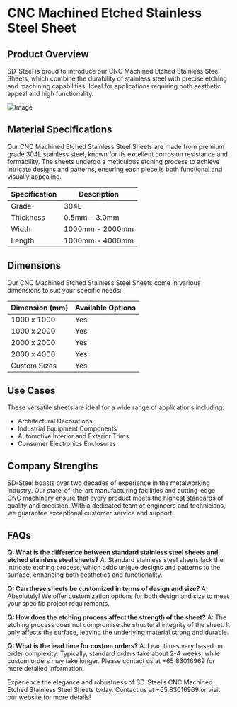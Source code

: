 # CNC Machined Etched Stainless Steel Sheet

## Product Overview
SD-Steel is proud to introduce our CNC Machined Etched Stainless Steel Sheets, which combine the durability of stainless steel with precise etching and machining capabilities. Ideal for applications requiring both aesthetic appeal and high functionality.

![Image](https://github.com/user-attachments/assets/2567258e-e124-4816-932d-1809bd27ef0b)

## Material Specifications
Our CNC Machined Etched Stainless Steel Sheets are made from premium grade 304L stainless steel, known for its excellent corrosion resistance and formability. The sheets undergo a meticulous etching process to achieve intricate designs and patterns, ensuring each piece is both functional and visually appealing.

| Specification | Description |
| --- | --- |
| Grade | 304L |
| Thickness | 0.5mm - 3.0mm |
| Width | 1000mm - 2000mm |
| Length | 1000mm - 4000mm |

## Dimensions
Our CNC Machined Etched Stainless Steel Sheets come in various dimensions to suit your specific needs:

| Dimension (mm) | Available Options |
| --- | --- |
| 1000 x 1000 | Yes |
| 1000 x 2000 | Yes |
| 2000 x 2000 | Yes |
| 2000 x 4000 | Yes |
| Custom Sizes | Yes |

## Use Cases
These versatile sheets are ideal for a wide range of applications including:
- Architectural Decorations
- Industrial Equipment Components
- Automotive Interior and Exterior Trims
- Consumer Electronics Enclosures

## Company Strengths
SD-Steel boasts over two decades of experience in the metalworking industry. Our state-of-the-art manufacturing facilities and cutting-edge CNC machinery ensure that every product meets the highest standards of quality and precision. With a dedicated team of engineers and technicians, we guarantee exceptional customer service and support.

## FAQs
**Q: What is the difference between standard stainless steel sheets and etched stainless steel sheets?**
A: Standard stainless steel sheets lack the intricate etching process, which adds unique designs and patterns to the surface, enhancing both aesthetics and functionality.

**Q: Can these sheets be customized in terms of design and size?**
A: Absolutely! We offer customization options for both design and size to meet your specific project requirements.

**Q: How does the etching process affect the strength of the sheet?**
A: The etching process does not compromise the structural integrity of the sheet. It only affects the surface, leaving the underlying material strong and durable.

**Q: What is the lead time for custom orders?**
A: Lead times vary based on order complexity. Typically, standard orders take about 2-4 weeks, while custom orders may take longer. Please contact us at +65 83016969 for more detailed information.

Experience the elegance and robustness of SD-Steel’s CNC Machined Etched Stainless Steel Sheets today. Contact us at +65 83016969 or visit our website for more details!
